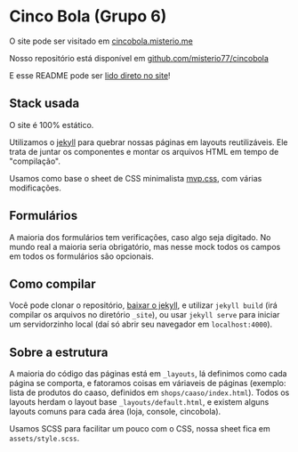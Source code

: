 ---
---
# Cinco Bola (Grupo 6)
O site pode ser visitado em [cincobola.misterio.me](https://cincobola.misterio.me)

Nosso repositório está disponível em [github.com/misterio77/cincobola](https://github.com/misterio77/cincobola)

E esse README pode ser [lido direto no site](https://cincobola.misterio.me/README)!

## Stack usada
O site é 100% estático.

Utilizamos o [jekyll](https://jekyllrb.com/) para quebrar nossas páginas em layouts reutilizáveis. Ele trata de juntar os componentes e montar os arquivos HTML em tempo de "compilação".

Usamos como base o sheet de CSS minimalista [mvp.css](https://github.com/andybrewer/mvp), com várias modificações.

## Formulários
A maioria dos formulários tem verificações, caso algo seja digitado. No mundo real a maioria seria obrigatório, mas nesse mock todos os campos em todos os formulários são opcionais.


## Como compilar
Você pode clonar o repositório, [baixar o jekyll](https://jekyllrb.com/docs/), e utilizar `jekyll build` (irá compilar os arquivos no diretório `_site`), ou usar `jekyll serve` para iniciar um servidorzinho local (daí só abrir seu navegador em `localhost:4000`).

## Sobre a estrutura
A maioria do código das páginas está em `_layouts`, lá definimos como cada página se comporta, e fatoramos coisas em váriaveis de páginas (exemplo: lista de produtos do caaso, definidos em `shops/caaso/index.html`). Todos os layouts herdam o layout base `_layouts/default.html`, e existem alguns layouts comuns para cada área (loja, console, cincobola).

Usamos SCSS para facilitar um pouco com o CSS, nossa sheet fica em `assets/style.scss`.
